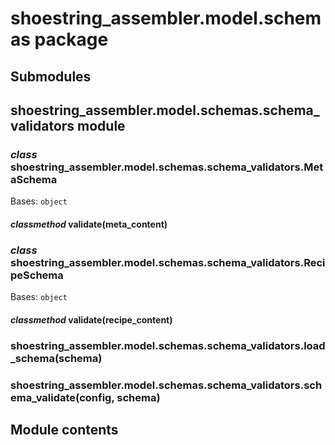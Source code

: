 # shoestring_assembler.model.schemas package

## Submodules

## shoestring_assembler.model.schemas.schema_validators module

### *class* shoestring_assembler.model.schemas.schema_validators.MetaSchema

Bases: `object`

#### *classmethod* validate(meta_content)

### *class* shoestring_assembler.model.schemas.schema_validators.RecipeSchema

Bases: `object`

#### *classmethod* validate(recipe_content)

### shoestring_assembler.model.schemas.schema_validators.load_schema(schema)

### shoestring_assembler.model.schemas.schema_validators.schema_validate(config, schema)

## Module contents
